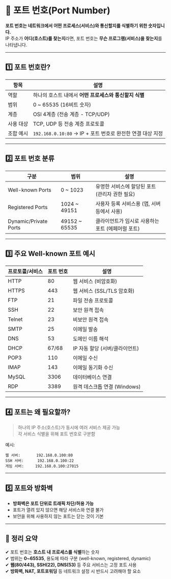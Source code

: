 # 🔢 포트 번호(Port Number)

**포트 번호는 네트워크에서 어떤 프로세스(서비스)와 통신할지를 식별하기 위한 숫자입니다.**  
IP 주소가 **어디(호스트)를 찾는지**라면, 포트 번호는 **무슨 프로그램(서비스)을 찾는지**를 나타냅니다.

---

## 1️⃣ 포트 번호란?

| 항목        | 설명 |
|-------------|------|
| 역할        | 하나의 호스트 내에서 **어떤 프로세스와 통신할지 식별** |
| 범위        | 0 ~ 65535 (16비트 숫자) |
| 계층        | OSI 4계층 (전송 계층 - TCP/UDP) |
| 사용 대상    | TCP, UDP 등 전송 계층 프로토콜 |
| 조합 예시    | `192.168.0.10:80` → IP + 포트 번호로 완전한 연결 대상 지정 |

---

## 2️⃣ 포트 번호 분류

| 구분              | 범위           | 설명 |
|-------------------|----------------|------|
| Well-known Ports  | 0 ~ 1023       | 유명한 서비스에 할당된 포트 (관리자 권한 필요) |
| Registered Ports  | 1024 ~ 49151   | 사용자 등록 서비스용 (앱, 서버 등에서 사용) |
| Dynamic/Private Ports | 49152 ~ 65535 | 클라이언트가 임시로 사용하는 포트 (에페머럴 포트) |

---

## 3️⃣ 주요 Well-known 포트 예시

| 프로토콜/서비스 | 포트 번호 | 설명 |
|-----------------|------------|------|
| HTTP            | 80         | 웹 서비스 (비암호화) |
| HTTPS           | 443        | 웹 서비스 (SSL/TLS 암호화) |
| FTP             | 21         | 파일 전송 프로토콜 |
| SSH             | 22         | 보안 원격 접속 |
| Telnet          | 23         | 비보안 원격 접속 |
| SMTP            | 25         | 이메일 발송 |
| DNS             | 53         | 도메인 이름 해석 |
| DHCP            | 67/68      | IP 자동 할당 (서버/클라이언트) |
| POP3            | 110        | 이메일 수신 |
| IMAP            | 143        | 이메일 동기화 수신 |
| MySQL           | 3306       | 데이터베이스 연결 |
| RDP             | 3389       | 원격 데스크톱 연결 (Windows) |

---

## 4️⃣ 포트는 왜 필요할까?

> 하나의 IP 주소(호스트)가 동시에 여러 서비스 제공 가능  
> 각 서비스 식별을 위해 포트 번호로 구분함

예시:
```
웹 서버:       192.168.0.100:80  
SSH 서버:      192.168.0.100:22  
게임 서버:     192.168.0.100:27015  
```

---

## 5️⃣ 포트와 방화벽

- **방화벽은 포트 단위로 트래픽 차단/허용 가능**
- 포트가 열려 있지 않으면 해당 서비스와 연결 불가
- 보안을 위해 사용하지 않는 포트는 닫는 것이 기본

---

## 🎯 정리 요약

✔ 포트 번호는 **호스트 내 프로세스를 식별**하는 숫자  
✔ 범위는 **0~65535**, 용도에 따라 구분 (well-known, registered, dynamic)  
✔ **웹(80/443), SSH(22), DNS(53)** 등 주요 서비스는 고정 포트 사용  
✔ **방화벽, NAT, 포트포워딩** 등 네트워크 설정 시 반드시 고려해야 할 요소
